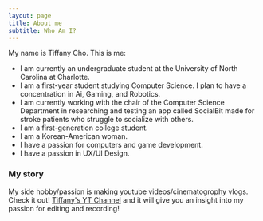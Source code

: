 ```yaml
---
layout: page
title: About me
subtitle: Who Am I?
---
```


My name is Tiffany Cho. This is me:
- I am currently an undergraduate student at the University of North Carolina at Charlotte.
- I am a first-year student studying Computer Science. I plan to have a concentration in Ai, Gaming, and Robotics.
- I am currently working with the chair of the Computer Science Department in researching and testing an app called SocialBit made for stroke patients who struggle to socialize with others.
- I am a first-generation college student.
- I am a Korean-American woman.
- I have a passion for computers and game development.
- I have a passion in UX/UI Design.


### My story

My side hobby/passion is making youtube videos/cinematogrophy vlogs. Check it out! [Tiffany's YT Channel](https://www.youtube.com/channel/UCRFerJ_3y9vEfkLdAT25xPw) and it will give you an insight into my passion for editing and recording!
